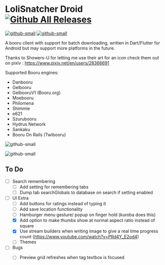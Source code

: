 # LoliSnatcher Droid   [![Github All Releases](https://img.shields.io/github/downloads/NO-ob/LoliSnatcher_Droid/total.svg)](https://github.com/NO-ob/LoliSnatcher_Droid/releases)
[![github-small](https://www.gnu.org/graphics/agplv3-with-text-162x68.png)](https://www.gnu.org/licenses/agpl-3.0.html)
[![github-small](https://upload.wikimedia.org/wikipedia/commons/thumb/7/78/Google_Play_Store_badge_EN.svg/200px-Google_Play_Store_badge_EN.svg.png)](https://play.google.com/store/apps/details?id=com.noaisu.loliSnatcher)


A booru client with support for batch downloading, written in Dart/Flutter for Android but may support more platforms in the future.

Thanks to Showers-U for letting me use their art for an icon check them out on pixiv : https://www.pixiv.net/en/users/28366691

Supported Booru engines:
- Danbooru
- Gelbooru
- GelbooruV1 (Booru.org)
- Moebooru
- Philomena
- Shimmie
- e621
- Szurubooru
- Hydrus Network
- Sankaku
- Booru On Rails (Twibooru)

![github-small](https://loli.rehab/images/posts/loliSnatcherDroid/preview.png)

![github-small](https://s1.desu-usergeneratedcontent.xyz/g/image/1616/61/1616619170446.png)


## To Do
- [ ] Search remembering
    - [ ] Add setting for remembering tabs
    - [ ] Dump tab searchGlobals to database on search if setting enabled
- [ ] UI Extra
    - [ ] Add buttons for ratings instead of typing it
    - [ ] Add save location functionality
    - [ ] Hamburger menu gesture/ popup on finger hold (kuroba does this)
    - [x] Add option to make thumbs show at normal aspect ratio instead of square
    - [x] Use stream builders when writing image to give a real time progress count (https://www.youtube.com/watch?v=PRd4Y_E2od4)
    - [ ] Themes
- [ ] Bugs
    - [ ] Preview grid refreshes when tag textbox is focused





